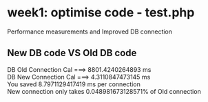 # week1:  optimise code - test.php
Performance measurements and Improved DB connection
## New DB code   VS   Old DB code
DB Old Connection Cal ===> 8801.4240264893 ms<br>
DB New Connection Cal ===> 4.3110847473145 ms<br>
You saved 8.7971129417419 ms per connection<br>
New connection only takes 0.048981673128571% of Old connection<br>

